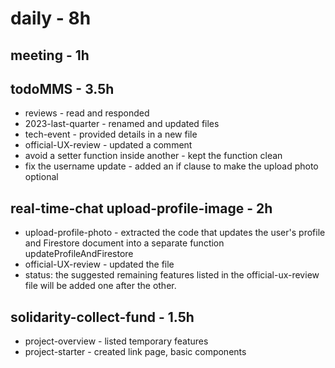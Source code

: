 # daily - 8h

## meeting - 1h

## todoMMS - 3.5h
* reviews - read and responded
* 2023-last-quarter - renamed and updated files
* tech-event - provided details in a new file
* official-UX-review - updated a comment 
* avoid a setter function inside another - kept the function clean
* fix the username update - added an if clause to make the upload photo optional

## real-time-chat upload-profile-image - 2h
* upload-profile-photo - extracted the code that updates the user's profile and Firestore document into a separate function updateProfileAndFirestore
* official-UX-review - updated the file
* status: the suggested remaining features listed in the official-ux-review file will be added one after the other. 

## solidarity-collect-fund - 1.5h
* project-overview - listed temporary features
* project-starter - created link page, basic components